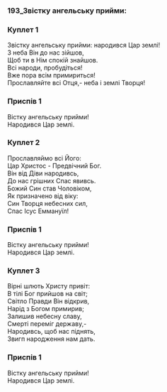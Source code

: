 ### 193_Звістку ангельську прийми:
### Куплет 1
Звістку ангельську прийми: народився Цар землі!<br/>З неба Він до нас зійшов,<br/>Щоб ти в Нім спокій знайшов.<br/>Всі народи, пробудіться!<br/>Вже пора всім примириться!<br/>Прославляйте всі Отця,- неба і землі Творця!
### Приспів 1
Вістку ангельську прийми!<br/>Народився Цар землі.
### Куплет 2
Прославляймо всі Його:<br/>Цар Христос - Предвічний Бог.<br/>Він від Діви народивсь,<br/>До нас грішних Спас явивсь.<br/>Божий Син став Чоловіком,<br/>Як призначено від віку:<br/>Син Творця небесних сил,<br/>Спас Ісус Еммануїл!
### Приспів 1
Вістку ангельську прийми!<br/>Народився Цар землі.
### Куплет 3
Вірні шлють Христу привіт:<br/>В тілі Бог прийшов на світ;<br/>Світло Правди Він відкрив,<br/>Нарід з Богом примирив;<br/>Залишив небесну славу,<br/>Смерті переміг державу,-<br/>Народивсь, щоб нас піднять,<br/>Звигп народження нам дать.
### Приспів 1
Вістку ангельську прийми!<br/>Народився Цар землі.
